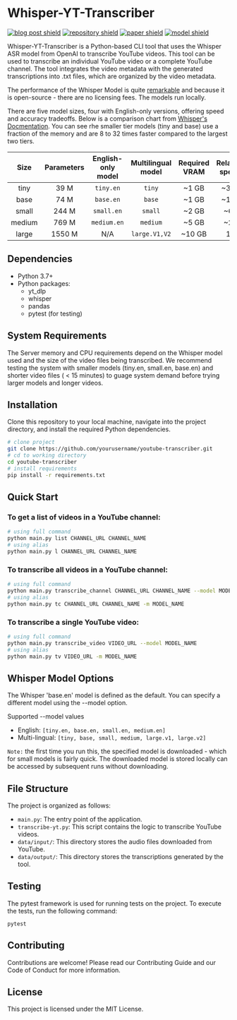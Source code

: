 # Whisper-YT-Transcriber
[![blog post shield](https://img.shields.io/static/v1?label=&message=Blog%20post&color=gray&style=for-the-badge&logo=openai&link=https://openai.com/blog/whisper)](https://openai.com/blog/whisper)
[![repository shield](https://img.shields.io/static/v1?label=&message=Whisper%20Repo&color=gray&style=for-the-badge&logo=github&link=https://github.com/openai/whisper)](https://github.com/openai/whisper)
[![paper shield](https://img.shields.io/static/v1?label=&message=Paper&color=gray&style=for-the-badge&logo=openai&link=https://cdn.openai.com/papers/whisper.pdf)](https://cdn.openai.com/papers/whisper.pdf)
[![model shield](https://img.shields.io/static/v1?label=&message=Model%20Variants&color=gray&style=for-the-badge&link=https://github.com/openai/whisper#available-models-and-languages)](https://github.com/openai/whisper#available-models-and-languages)

Whisper-YT-Transcriber is a Python-based CLI tool that uses the Whisper ASR model from OpenAI to transcribe YouTube videos. This tool can be used to transcribe an individual YouTube video or a complete YouTube channel. The tool integrates the video metadata with the generated transcriptions into .txt files, which are organized by the video metadata.

The performance of the Whisper Model is quite [remarkable](https://arxiv.org/pdf/2212.04356.pdf) and because it is open-source - there are no licensing fees.  The models run locally.

There are five model sizes, four with English-only versions, offering speed and accuracy tradeoffs. Below is a comparison chart from [Whisper's Docmentation](https://github.com/openai/whisper/blob/main/README.md?plain=1).  You can see rhe smaller tier models (tiny and base) use a fraction of the memory and are 8 to 32 times faster compared to the largest two tiers.


|  Size  | Parameters | English-only model | Multilingual model | Required VRAM | Relative speed |
|:------:|:----------:|:------------------:|:------------------:|:-------------:|:--------------:|
|  tiny  |    39 M    |     `tiny.en`      |       `tiny`       |     ~1 GB     |      ~32x      |
|  base  |    74 M    |     `base.en`      |       `base`       |     ~1 GB     |      ~16x      |
| small  |   244 M    |     `small.en`     |      `small`       |     ~2 GB     |      ~6x       |
| medium |   769 M    |    `medium.en`     |      `medium`      |     ~5 GB     |      ~2x       |
| large  |   1550 M   |        N/A         |   `large.V1,V2`    |    ~10 GB     |       1x       |


## Dependencies

- Python 3.7+
- Python packages:
    - yt_dlp
    - whisper
    - pandas
    - pytest (for testing)

## System Requirements
The Server memory and CPU requirements depend on the Whisper model used and the size of the video files being transcribed.  We recommend testing the system with smaller models (tiny.en, small.en, base.en) and shorter video files ( < 15 minutes) to guage system demand before trying larger models and longer videos.   

## Installation

Clone this repository to your local machine, navigate into the project directory, and install the required Python dependencies.

``` bash
# clone project
git clone https://github.com/yourusername/youtube-transcriber.git
# cd to working directory
cd youtube-transcriber
# install requirements
pip install -r requirements.txt
```
## Quick Start
### To get a list of videos in a YouTube channel:
``` bash
# using full command
python main.py list CHANNEL_URL CHANNEL_NAME
# using alias
python main.py l CHANNEL_URL CHANNEL_NAME
```
### To transcribe all videos in a YouTube channel:
``` bash
# using full command
python main.py transcribe_channel CHANNEL_URL CHANNEL_NAME --model MODEL_NAME
# using alias
python main.py tc CHANNEL_URL CHANNEL_NAME -m MODEL_NAME
```
### To transcribe a single YouTube video:
``` bash
# using full command
python main.py transcribe_video VIDEO_URL --model MODEL_NAME
# using alias
python main.py tv VIDEO_URL -m MODEL_NAME
```
## Whisper Model Options
The Whisper 'base.en' model is defined as the default. You can specify a different model using the --model option.

Supported --model values
* English: `[tiny.en, base.en, small.en, medium.en]`
* Multi-lingual: `[tiny, base, small, medium, large.v1, large.v2]`

`Note:` the first time you run this, the specified model is downloaded - which for small models is fairly quick.  The downloaded model is stored locally can be accessed by subsequent runs without downloading.

## File Structure
The project is organized as follows:

* `main.py`: The entry point of the application.
* `transcribe-yt.py`: This script contains the logic to transcribe YouTube videos.
* `data/input/`: This directory stores the audio files downloaded from YouTube.
* `data/output/`: This directory stores the transcriptions generated by the tool.
## Testing
The pytest framework is used for running tests on the project. To execute the tests, run the following command:

```
pytest
```
## Contributing
Contributions are welcome! Please read our Contributing Guide and our Code of Conduct for more information.

## License
This project is licensed under the MIT License.
